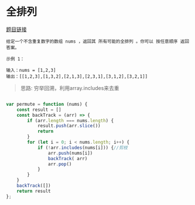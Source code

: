 # 全排列
<a href="https://leetcode-cn.com/problems/permutations/" target="_blank">题目链接</a>

```
给定一个不含重复数字的数组 nums ，返回其 所有可能的全排列 。你可以 按任意顺序 返回答案。

示例 1：

输入：nums = [1,2,3]
输出：[[1,2,3],[1,3,2],[2,1,3],[2,3,1],[3,1,2],[3,2,1]]

```



> 思路: 穷举回溯，利用array.includes来去重


```js

var permute = function (nums) {
    const result = []
    const backTrack = (arr) => {
        if (arr.length === nums.length) {
            result.push(arr.slice())
            return
        }
        for (let i = 0; i < nums.length; i++) {
            if (!arr.includes(nums[i])) {//剪枝
                arr.push(nums[i])
                backTrack( arr)
                arr.pop()
            }
        }
    }
    backTrack([])
    return result
};

```
